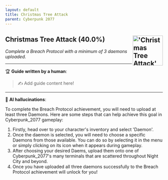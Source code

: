 ```yaml
---
layout: default
title: Christmas Tree Attack
parent: Cyberpunk 2077
---
```


## Christmas Tree Attack (40.0%) <img align="right" src="https://cdn.cloudflare.steamstatic.com/steamcommunity/public/images/apps/1091500/8af08786073d0d2ba2374f00eb6bd876c593891e.jpg" alt="'Christmas Tree Attack' achievement icon" width="96" height="96">

_Complete a Breach Protocol with a minimum of 3 daemons uploaded._

---

:trophy: **Guide written by a human**:

> :writing_hand: Add guide content here!

---

:robot: **AI hallucinations**:

To complete the Breach Protocol achievement, you will need to upload at least three Daemons. Here are some steps that can help achieve this goal in Cyberpunk_2077 gameplay:

1. Firstly, head over to your character's inventory and select 'Daemon'.
2. Once the daemon is selected, you will need to choose a specific Daemons from those available. You can do so by selecting it in the menu or simply clicking on its icon when it appears during gameplay.
3. After choosing your desired Daems, upload them onto one of Cyberpunk_2077's many terminals that are scattered throughout Night City and beyond.
4. Once you have uploaded all three daemons successfully to the Breach Protocol achievement will unlock for you!
